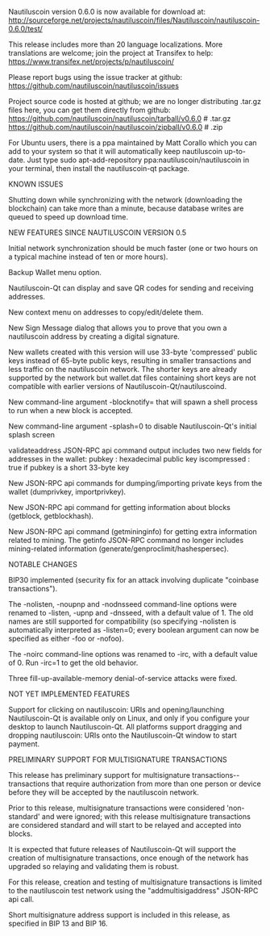 Nautiluscoin version 0.6.0 is now available for download at:
http://sourceforge.net/projects/nautiluscoin/files/Nautiluscoin/nautiluscoin-0.6.0/test/

This release includes more than 20 language localizations.
More translations are welcome; join the
project at Transifex to help:
https://www.transifex.net/projects/p/nautiluscoin/

Please report bugs using the issue tracker at github:
https://github.com/nautiluscoin/nautiluscoin/issues

Project source code is hosted at github; we are no longer
distributing .tar.gz files here, you can get them
directly from github:
https://github.com/nautiluscoin/nautiluscoin/tarball/v0.6.0  # .tar.gz
https://github.com/nautiluscoin/nautiluscoin/zipball/v0.6.0  # .zip

For Ubuntu users, there is a ppa maintained by Matt Corallo which
you can add to your system so that it will automatically keep
nautiluscoin up-to-date.  Just type
sudo apt-add-repository ppa:nautiluscoin/nautiluscoin
in your terminal, then install the nautiluscoin-qt package.


KNOWN ISSUES

Shutting down while synchronizing with the network
(downloading the blockchain) can take more than a minute,
because database writes are queued to speed up download
time.


NEW FEATURES SINCE NAUTILUSCOIN VERSION 0.5

Initial network synchronization should be much faster
(one or two hours on a typical machine instead of ten or more
hours).

Backup Wallet menu option.

Nautiluscoin-Qt can display and save QR codes for sending
and receiving addresses.

New context menu on addresses to copy/edit/delete them.

New Sign Message dialog that allows you to prove that you
own a nautiluscoin address by creating a digital
signature.

New wallets created with this version will
use 33-byte 'compressed' public keys instead of
65-byte public keys, resulting in smaller
transactions and less traffic on the nautiluscoin
network. The shorter keys are already supported
by the network but wallet.dat files containing
short keys are not compatible with earlier
versions of Nautiluscoin-Qt/nautiluscoind.

New command-line argument -blocknotify=<command>
that will spawn a shell process to run <command> 
when a new block is accepted.

New command-line argument -splash=0 to disable
Nautiluscoin-Qt's initial splash screen

validateaddress JSON-RPC api command output includes
two new fields for addresses in the wallet:
pubkey : hexadecimal public key
iscompressed : true if pubkey is a short 33-byte key

New JSON-RPC api commands for dumping/importing
private keys from the wallet (dumprivkey, importprivkey).

New JSON-RPC api command for getting information about
blocks (getblock, getblockhash).

New JSON-RPC api command (getmininginfo) for getting
extra information related to mining. The getinfo
JSON-RPC command no longer includes mining-related
information (generate/genproclimit/hashespersec).



NOTABLE CHANGES

BIP30 implemented (security fix for an attack involving
duplicate "coinbase transactions").

The -nolisten, -noupnp and -nodnsseed command-line
options were renamed to -listen, -upnp and -dnsseed,
with a default value of 1. The old names are still
supported for compatibility (so specifying -nolisten
is automatically interpreted as -listen=0; every
boolean argument can now be specified as either
-foo or -nofoo).

The -noirc command-line options was renamed to
-irc, with a default value of 0. Run -irc=1 to
get the old behavior.

Three fill-up-available-memory denial-of-service
attacks were fixed.


NOT YET IMPLEMENTED FEATURES

Support for clicking on nautiluscoin: URIs and
opening/launching Nautiluscoin-Qt is available only on Linux,
and only if you configure your desktop to launch
Nautiluscoin-Qt. All platforms support dragging and dropping
nautiluscoin: URIs onto the Nautiluscoin-Qt window to start
payment.


PRELIMINARY SUPPORT FOR MULTISIGNATURE TRANSACTIONS

This release has preliminary support for multisignature
transactions-- transactions that require authorization
from more than one person or device before they
will be accepted by the nautiluscoin network.

Prior to this release, multisignature transactions
were considered 'non-standard' and were ignored;
with this release multisignature transactions are
considered standard and will start to be relayed
and accepted into blocks.

It is expected that future releases of Nautiluscoin-Qt
will support the creation of multisignature transactions,
once enough of the network has upgraded so relaying
and validating them is robust.

For this release, creation and testing of multisignature
transactions is limited to the nautiluscoin test network using
the "addmultisigaddress" JSON-RPC api call.

Short multisignature address support is included in this
release, as specified in BIP 13 and BIP 16.
